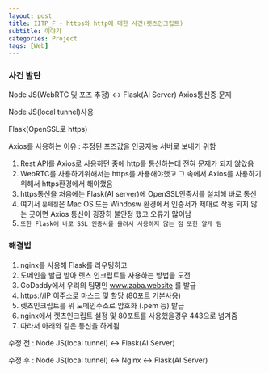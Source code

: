 ```yaml
---
layout: post
title: IITP_F - https와 http에 대한 사건(렛츠인크립트)
subtitle: 이야기
categories: Project
tags: [Web]
---
```


### 사건 발단

Node JS(WebRTC 및 포즈 추정) <-> Flask(AI Server) Axios통신중 문제

Node JS(local tunnel)사용

Flask(OpenSSL로 https)

Axios를 사용하는 이유 : 추정된 포즈값을 인공지능 서버로 보내기 위함

1. Rest API를 Axios로 사용하던 중에 http를 통신하는데 전혀 문제가 되지 않았음
2. WebRTC를 사용하기위해서는 https를 사용해야했고 그 속에서 Axios를 사용하기 위해서 https환경에서 해야했음
3. https통신을 처음에는 Flask(AI server)에 OpenSSL인증서를 설치해 바로 통신
4. 여기서 `문제점`은 Mac OS 또는 Windosw 환경에서 인증서가 제대로 작동 되지 않는 곳이면 Axios 통신이 굉장히 불안정 했고 오류가 많이남
5. `또한 Flask에 바로 SSL 인증서를 올려서 사용하지 않는 점 또한 알게 됨`


### 해결법

1. nginx를 사용해 Flask를 라우팅하고
2. 도메인을 발급 받아 렛츠 인크립트를 사용하는 방법을 도전
3. GoDaddy에서 우리의 팀명인 www.zaba.website 를 발급
4. https://IP 이주소로 마스크 및 할당 (80포트 기본사용)
5. 렛츠인크립트를 위 도메인주소로 암호화 (.pem 등) 발급
6. nginx에서 렛츠인크립트 설정 및 80포트를 사용했을경우 443으로 넘겨줌
7. 따라서 아래와 같은 통신을 하게됨

수정 전 : Node JS(local tunnel)          <->          Flask(AI Server)

수정 후 : Node JS(local tunnel) <->     Nginx     <-> Flask(AI Server)
